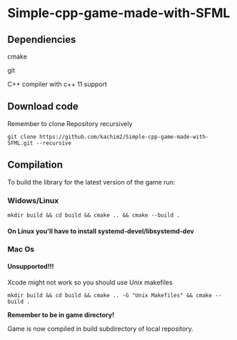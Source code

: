 # Simple-cpp-game-made-with-SFML

## Dependiencies

cmake

git

C++ compiler with c++ 11 support

## Download code
Remember to clone Repository recursively

``` git clone https://github.com/kachim2/Simple-cpp-game-made-with-SFML.git --recursive ```
## Compilation
To build the library for the latest version of the game run:
### Widows/Linux
``` mkdir build && cd build && cmake .. && cmake --build . ```
#### On Linux you'll have to install systemd-devel/libsystemd-dev


### Mac Os
#### Unsupported!!!
Xcode might not work so you should use Unix makefiles

``` mkdir build && cd build && cmake .. -G "Unix Makefiles" && cmake --build . ```

**Remember to be in game directory!**

Game is now compiled in build subdirectory of local repository.
